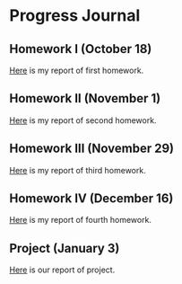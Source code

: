 # Progress Journal

## Homework I (October 18)

[Here](/HW1/HW1.html) is my report of first homework.

## Homework II (November 1)

[Here](/HM2/HW2.html) is my report of second homework.

## Homework III (November 29)

[Here](/HW3/HW3.html) is my report of third homework.

## Homework IV (December 16)

[Here](/HW4/HW4.html) is my report of fourth homework.

## Project (January 3)

[Here](/HW4/HW4.html) is our report of project.
